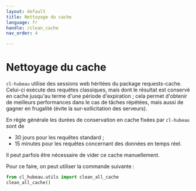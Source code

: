 ```yaml
---
layout: default
title: Nettoyage du cache
language: fr
handle: /clean_cache
nav_order: 4

---
```

# Nettoyage du cache

`cl-hubeau` utilise des sessions web héritées du package requests-cache. Celui-ci
exécute des requêtes classiques, mais dont le résultat est conservé en cache jusqu'au
terme d'une période d'expiration ; cela permet d'obtenir de meilleurs performances 
dans le cas de tâches répétées, mais aussi de gagner en frugalité (évite la
sur-sollicitation des serveurs).

En règle générale les durées de conservation en cache fixées par `cl-hubeau` sont de

* 30 jours pour les requêtes standard ;
* 15 minutes pour les requêtes concernant des données en temps réel.

Il peut parfois être nécessaire de vider ce cache manuellement.

Pour ce faire, on peut utiliser la commande suivante :

```python
from cl_hubeau.utils import clean_all_cache
clean_all_cache()
```
